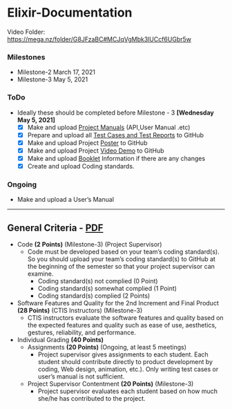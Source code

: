 # Elixir-Documentation

Video Folder: https://mega.nz/folder/G8JFzaBC#MCJqVgMbk3lUCcf6UGbr5w

### Milestones

- Milestone-2 March 17, 2021
- Milestone-3 May 5, 2021

### ToDo

- Ideally these should be completed before Milestone - 3 **[Wednesday May 5, 2021]**
  - [x] Make and upload [Project Manuals](https://github.com/IoTFarming-CTISTeam3/Elixir-Documentation/tree/main/Manuals) (API,User Manual .etc)
  - [x] Prepare and upload all [Test Cases and Test Reports](https://github.com/IoTFarming-CTISTeam3/Elixir-Documentation/tree/main/Test%20Reports%20and%20Test%20Cases) to GitHub
  - [x] Make and upload Project [Poster](https://github.com/IoTFarming-CTISTeam3/Elixir-Documentation/tree/main/Project%20Poster) to GitHub
  - [x] Make and upload Project [Video Demo](https://github.com/IoTFarming-CTISTeam3/Elixir-Documentation/tree/main/Project%20Video%20Demo) to GitHub
  - [x] Make and upload [Booklet](https://github.com/IoTFarming-CTISTeam3/Elixir-Documentation/tree/main/Booklet%20Information) Information if there are any changes
  - [x] Create and upload Coding standards.

### Ongoing

- Make and upload a User’s Manual

----------

## General Criteria - [PDF](https://github.com/IoTFarming-CTISTeam3/Elixir-Documentation/blob/main/Grading%20Criteria/Senior-Project-II-Grading-Criteria.pdf)

- Code **(2 Points)** (Milestone-3) (Project Supervisor)
  - Code must be developed based on your team’s coding standard(s). So you should upload your team’s coding standard(s) to GitHub at the beginning of the semester so that your project supervisor can examine.
    - Coding standard(s) not complied (0 Point)
    - Coding standard(s) somewhat complied (1 Point)
    - Coding standard(s) complied (2 Points)
- Software Features and Quality for the 2nd Increment and Final Product **(28 Points)** (CTIS Instructors) (Milestone-3)
  - CTIS instructors evaluate the software features and quality based on the expected features and quality such as ease of use, aesthetics, gestures, reliability, and performance.
- Individual Grading **(40 Points)**
  - Assignments **(20 Points)** (Ongoing, at least 5 meetings)
    - Project supervisor gives assignments to each student. Each student should contribute directly to product development by coding, Web design, animation, etc.). Only writing test cases or user’s manual is not sufficient.
  - Project Supervisor Contentment **(20 Points)** (Milestone-3)
    - Project supervisor evaluates each student based on how much she/he has contributed to the project. 
